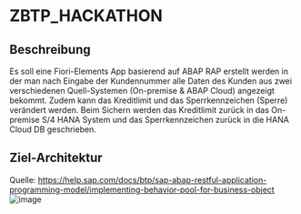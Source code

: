 # ZBTP_HACKATHON
## Beschreibung
Es soll eine Fiori-Elements App basierend auf ABAP RAP erstellt werden in der man nach Eingabe der Kundennummer alle Daten des Kunden aus zwei verschiedenen Quell-Systemen (On-premise & ABAP Cloud) angezeigt bekommt. Zudem kann das Kreditlimit und das Sperrkennzeichen (Sperre) verändert werden.
Beim Sichern werden das Kreditlimit zurück in das On-premise S/4 HANA System und das Sperrkennzeichen zurück in die HANA Cloud DB geschrieben.

## Ziel-Architektur
Quelle: https://help.sap.com/docs/btp/sap-abap-restful-application-programming-model/implementing-behavior-pool-for-business-object
![image](https://github.com/paolosfilio/ZBTP_HACKATHON/assets/18589937/0ef87e47-8ed5-45b2-9c4c-efaf29eed84a)
